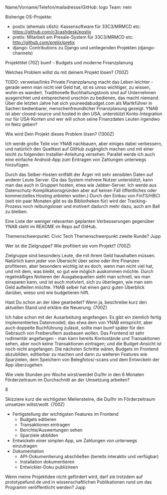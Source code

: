 Name/Vorname/Telefon/mailadresse/GitHub: logo
Team: nein

Bisherige OS-Projekte:

 - postix (ehemals c6sh): Kassensoftware für 33C3/MRMCD etc: https://github.com/c3cashdesk/postix
 - pretix: Mitarbeit am Presale-System für 33C3/MRMCD etc: http://github.com/pretix/pretix
 - django: Contributions zu Django und umliegenden Projekten (django-channels)

Projekttitel (70Z)
bumf - Budgets und moderne Finanzplanung

Welches Problem willst du mit deinem Projekt lösen? (700Z)

TODO: verweise/links
Private Finanzplanung macht das Leben leichter - gerade wenn man nicht viel Geld hat, ist es
umso wichtiger, zu wissen, wohin es wandert. Traditionelle Buchhaltungstools sind auf
Unternehmen ausgerichtet und entsprechend unschön zu bedienen, das macht niemand.
Über die letzten Jahre hat sich youneedabudget.com als Martkführer in Sachen bedienbarer,
menschenfreundlicher Finanzplanung gezeigt. YNAB ist aber closed-source und hosted in den USA,
unterstützt Konto-Integration nur für USA-Konten und wer will schon seine Finanzdaten
Leuten irgendwo im Netz geben?


Wie wird Dein Projekt dieses Problem lösen? (1300Z)

Ich werde große Teile von YNAB nachbauen, aber einiges dabei verbessern, und natürlich den
Quelltext auf GitHub zugänglich machen und mit einer leicht zu folgenden Installier-Anleitung
versehen. Parallel werde ich auch eine einfache Android-App zum Eintragen von Zahlungen unterwegs
hinzufügen.

Durch das Selber-Hosten entfällt der Ärger mit sehr sensiblen Daten auf anderer Leute Server.
(Da das System mehrere Nutzer unterstützt, kann man das auch in Gruppen hosten, etwa wie
Jabber-Server. Ich werde aus Datenschutz-Komplikationsgründen aber auf keinen Fall öffentliches
oder kommerzielles Hosting anbieten wollen.)
Durch den Einbau von FinTS/HBCI (seit ein paar Monaten gibt es da Bibliotheken für) wird der
Tracking-Prozess noch reibungsloser und motivert dadurch mehr dazu, auch am Ball zu bleiben.

Eine Liste der weniger relevanten geplanten Verbesserungen gegenüber YNAB steht im README im
Repo auf GitHub.


Themenschwerpunkt: Civic Tech
Themenschwerpunkt zweite Runde? Jupp

Wer ist die Zielgruppe? Wie profitiert sie vom Projekt? (700Z)

Zielgruppe sind besonders Leute, die mit ihrem Geld haushalten müssen. Natürlich kann jeder
von Übersicht über seine oder ihre Finanzen profitieren, aber besonders wichtig ist es doch,
wenn man nicht viel hat, und mit dem, was bleibt, so gut wie möglich auskommen möchte.
Durch regelmäßiges Notieren der Ausgabequellen sieht man schnell, wo man einsparen kann, und
ist auch motiviert, sich zu überlegen, wie man sein Geld aufteilen möchte. YNAB selber hat
einen ganz guten Überblick darüber, wieso und wie budgetieren hilft.

Hast Du schon an der Idee gearbeitet? Wenn ja, beschreibe kurz den aktuellen Stand und erkläre die Neuerung. (700Z)

Ich habe schon mit der Ausarbeitung angefangen. Es gibt ein ziemlich fertig implementiertes Datenmodell,
das etwa dem von YNAB entspricht, aber auch doppelte Buchführung zulässt, sollte man bumf später
für den Gebrauch von Freiberuflern ausbauen wollen. Das Frontend ist sehr rudimentär angefangen - 
man kann bereits Kontostände und Transaktionen sehen, aber noch keine Transaktionen eintragen; und die
Budget-Ansicht ist noch nicht angefangen.
Die nächsten Schritte wären, Budgets im Frontend abzubilden, editierbar zu machen und dann zu
weiteren Features wie Sparzielen, dem Speichern von Belegfotos/-scans und dem Entwickeln der App überzugehen.

Wie viele Stunden pro Woche wirst/werdet Du/Ihr in den 6 Monaten Förderzeitraum im Durchschnitt an der Umsetzung arbeiten?

8

Skizziere kurz die wichtigsten Meilensteine, die Du/Ihr im Förderzeitraum umsetzen willst/wollt. (700Z)

 - Fertigstellung der wichtigsten Features im Frontend
   - Budgets editieren
   - Transaktionen eintragen
   - Berichte/Auswertungen sehen
   - Sparziele abbilden
 - Entwickeln einer simplen App, um Zahlungen von unterwegs einzutragen
 - Dokumentation
   - API-Dokumentierung abschließen (bereits interaktiv und verfügbar)
   - Installation dokumentieren
   - Entwickler-Doku publizireen

Wenn meine Projektidee nicht gefördert wird, darf sie trotzdem auf prototypefund.de und in wissenschaftlichen Publikationen rund um das Programm veröffentlicht werden?
Jupp


